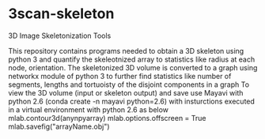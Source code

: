 # 3scan-skeleton
3D Image Skeletonization Tools

This repository contains programs needed to obtain
a 3D skeleton using python 3 and quantify the 
skeleotnized array to statistics like radius at each 
node, orientation.
The skeletonized 3D volume is converted to a graph 
using networkx module of python 3 
to further  find statistics like
number of segments, lengths and tortuoisty of the
disjoint components in a graph
To view the 3D volume (input or skeleton output) and save
use Mayavi with python 2.6 (conda create -n mayavi python=2.6)
with insturctions executed in a virtual environment with python 2.6 as below  
mlab.contour3d(anynpyarray)
mlab.options.offscreen = True
mlab.savefig("arrayName.obj")
